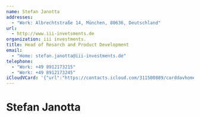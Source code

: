 ```yaml
---
name: Stefan Janotta
addresses:
  - "Work: Albrechtstraße 14, München, 80636, Deutschland"
url:
  - http://www.iii-invetsments.de
organization: iii investments.
title: Head of Resarch and Product Development
email:
  - "Home: stefan.janotta@iii-investments.de"
telephone:
  - "Work: +49 8912173215"
  - "Work: +49 8912173245"
iCloudVCard: '{"url":"https://contacts.icloud.com/311500889/carddavhome/card/MjFiNjIwNWItMGM1NC00ZTI2LWJlN2UtZGUxZmYxMmNhNmU4.vcf","etag":"\"kmfhc1lz\"","data":"BEGIN:VCARD\r\nVERSION:3.0\r\nFN:\r\nN:Janotta;Stefan;;;\r\nUID:21b6205b-0c54-4e26-be7e-de1ff12ca6e8\r\nADR;TYPE=WORK:;;Albrechtstraße 14;München;;80636;Deutschland;\r\nitem0.X-ABLABEL:Home Page\r\nPRODID:ez-vcard 0.9.13-fc\r\nREV:2025-04-03T22:14:44Z\r\nURL:http://www.iii-invetsments.de\r\nORG:iii investments.;\r\nTITLE:Head of Resarch and Product Development\r\nEMAIL;TYPE=HOME:stefan.janotta@iii-investments.de\r\nTEL;TYPE=WORK:+49 8912173215\r\nTEL;TYPE=WORK:+49 8912173245\r\nEND:VCARD"}'
---
```

# Stefan Janotta